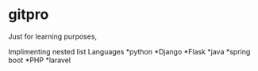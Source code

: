 # gitpro
Just for learning purposes,

Implimenting nested list
Languages
  *python
    *Django
    *Flask
  *java
    *spring boot
  *PHP
    *laravel
  
